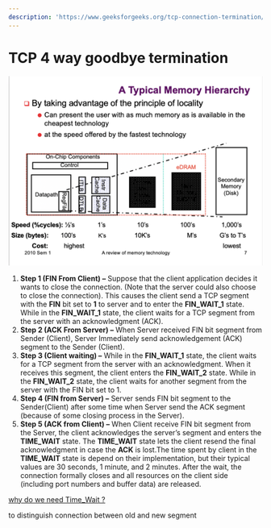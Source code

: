 ```yaml
---
description: 'https://www.geeksforgeeks.org/tcp-connection-termination/'
---
```


# TCP 4 way goodbye termination

![](../../../.gitbook/assets/image%20%28141%29.png)



1. **Step 1 \(FIN From Client\) –** Suppose that the client application decides it wants to close the connection. \(Note that the server could also choose to close the connection\). This causes the client send a TCP segment with the **FIN** bit set to **1** to server and to enter the **FIN\_WAIT\_1** state. While in the **FIN\_WAIT\_1** state, the client waits for a TCP segment from the server with an acknowledgment \(ACK\).
2. **Step 2 \(ACK From Server\) –** When Server received FIN bit segment from Sender \(Client\), Server Immediately send acknowledgement \(ACK\) segment to the Sender \(Client\).
3. **Step 3 \(Client waiting\) –** While in the **FIN\_WAIT\_1** state, the client waits for a TCP segment from the server with an acknowledgment. When it receives this segment, the client enters the **FIN\_WAIT\_2** state. While in the **FIN\_WAIT\_2** state, the client waits for another segment from the server with the FIN bit set to 1.
4. **Step 4 \(FIN from Server\) –** Server sends FIN bit segment to the Sender\(Client\) after some time when Server send the ACK segment \(because of some closing process in the Server\).
5. **Step 5 \(ACK from Client\) –** When Client receive FIN bit segment from the Server, the client acknowledges the server’s segment and enters the **TIME\_WAIT** state. The **TIME\_WAIT** state lets the client resend the final acknowledgment in case the **ACK** is lost.The time spent by client in the **TIME\_WAIT** state is depend on their implementation, but their typical values are 30 seconds, 1 minute, and 2 minutes. After the wait, the connection formally closes and all resources on the client side \(including port numbers and buffer data\) are released.



[why do we need Time\_Wait ?](http://www.serverframework.com/asynchronousevents/2011/01/time-wait-and-its-design-implications-for-protocols-and-scalable-servers.html)

to distinguish connection between old and new segment

